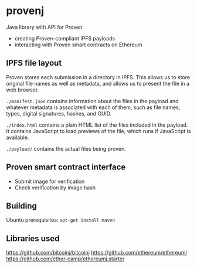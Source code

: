 # provenj

Java library with API for Proven:
* creating Proven-compliant IPFS payloads
* interacting with Proven smart contracts on Ethereum

## IPFS file layout
Proven stores each submission in a directory in IPFS. This allows us to store
original file names as well as metadata, and allows us to present the file
in a web browser.

`./manifest.json` contains information about the files in the payload and
whatever metadata is associated with each of them, such as file names, types,
digital signatures, hashes, and GUID.

`./index.html` contains a plain HTML list of the files included in the payload. It contains JavaScript to load previews of the file, which runs if JavaScript is available.

`./payload/` contains the actual files being proven.

## Proven smart contract interface
* Submit image for verification
* Check verification by image hash

## Building

Ubuntu prerequisites:
`apt-get install maven`

## Libraries used
https://github.com/bitcoinj/bitcoinj
https://github.com/ethereum/ethereumj
https://github.com/ether-camp/ethereumj.starter

